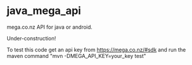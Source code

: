 java_mega_api
=====

mega.co.nz API for java or android.

Under-construction!

To test this code get an api key from https://mega.co.nz/#sdk and
run the maven command "mvn -DMEGA_API_KEY=your_key test"


